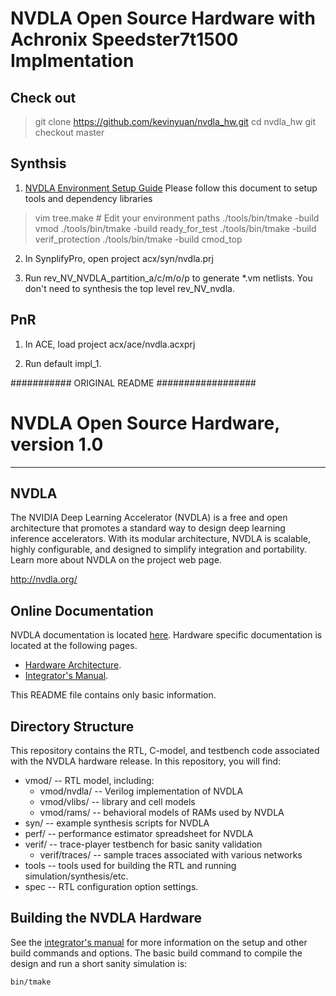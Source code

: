 # NVDLA Open Source Hardware with Achronix Speedster7t1500 Implmentation

## Check out
>git clone https://github.com/kevinyuan/nvdla_hw.git
>cd nvdla_hw
>git checkout master

## Synthsis 

1. [NVDLA Environment Setup Guide](http://nvdla.org/hw/v2/environment_setup_guide.html) Please follow this document to setup tools and dependency libraries
>vim tree.make # Edit your environment paths
>./tools/bin/tmake -build vmod
>./tools/bin/tmake -build ready_for_test
>./tools/bin/tmake -build verif_protection
>./tools/bin/tmake -build cmod_top

2. In SynplifyPro, open project acx/syn/nvdla.prj

3. Run rev_NV_NVDLA_partition_a/c/m/o/p to generate *.vm netlists. You don't need to synthesis the top level rev_NV_nvdla.

## PnR

1. In ACE, load project acx/ace/nvdla.acxprj

2. Run default impl_1.

########### ORIGINAL README  ##################

# NVDLA Open Source Hardware, version 1.0
---

## NVDLA

The NVIDIA Deep Learning Accelerator (NVDLA) is a free and open architecture that promotes
a standard way to design deep learning inference accelerators. With its modular architecture,
NVDLA is scalable, highly configurable, and designed to simplify integration and portability.
Learn more about NVDLA on the project web page.

<http://nvdla.org/>

## Online Documentation

NVDLA documentation is located [here](http://nvdla.org/contents.html).  Hardware specific 
documentation is located at the following pages.
* [Hardware Architecture](http://nvdla.org/hwarch.html).
* [Integrator's Manual](http://nvdla.org/integration_guide.html).

This README file contains only basic information.

## Directory Structure

This repository contains the RTL, C-model, and testbench code associated with the NVDLA hardware 
release.  In this repository, you will find:

  * vmod/ -- RTL model, including:
    * vmod/nvdla/ -- Verilog implementation of NVDLA
    * vmod/vlibs/ -- library and cell models
    * vmod/rams/ -- behavioral models of RAMs used by NVDLA
  * syn/ -- example synthesis scripts for NVDLA
  * perf/ -- performance estimator spreadsheet for NVDLA
  * verif/ -- trace-player testbench for basic sanity validation
    * verif/traces/ -- sample traces associated with various networks
  * tools -- tools used for building the RTL and running simulation/synthesis/etc.
  * spec -- RTL configuration option settings.

## Building the NVDLA Hardware

See the [integrator's manual](http://nvdla.org/integration_guide.html) for more information on 
the setup and other build commands and options.  The basic build command to compile the design
and run a short sanity simulation is:

    bin/tmake

